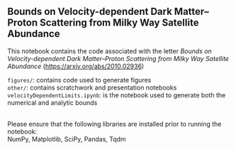Bounds on Velocity-dependent Dark Matter–Proton Scattering from Milky Way Satellite Abundance
------------------------------
This notebook contains the code associated with the letter _Bounds on Velocity-dependent Dark Matter–Proton Scattering from Milky Way Satellite Abundance_ (https://arxiv.org/abs/2010.02936)


`figures/`: contains code used to generate figures<br>
`other/`: contains scratchwork and presentation notebooks<br>
`velocityDependentLimits.ipynb`: is the notebook used to generate both the numerical and analytic bounds<br><br>

Please ensure that the following libraries are installed prior to running the notebook:<br>
NumPy, Matplotlib, SciPy, Pandas, Tqdm 

